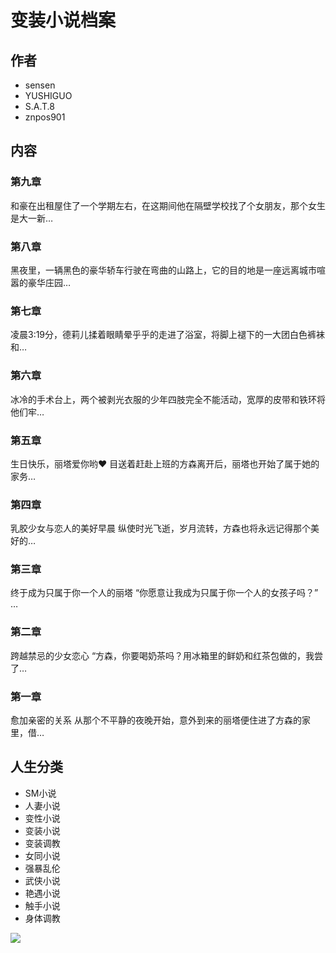 # 变装小说档案

## 作者
- sensen
- YUSHIGUO
- S.A.T.8
- znpos901

## 内容

### 第九章
和豪在出租屋住了一个学期左右，在这期间他在隔壁学校找了个女朋友，那个女生是大一新…

### 第八章
黑夜里，一辆黑色的豪华轿车行驶在弯曲的山路上，它的目的地是一座远离城市喧嚣的豪华庄园…

### 第七章
凌晨3:19分，德莉儿揉着眼睛晕乎乎的走进了浴室，将脚上褪下的一大团白色裤袜和…

### 第六章
冰冷的手术台上，两个被剥光衣服的少年四肢完全不能活动，宽厚的皮带和铁环将他们牢…

### 第五章
生日快乐，丽塔爱你哟❤ 目送着赶赴上班的方森离开后，丽塔也开始了属于她的家务…

### 第四章
乳胶少女与恋人的美好早晨 纵使时光飞逝，岁月流转，方森也将永远记得那个美好的…

### 第三章
终于成为只属于你一个人的丽塔 “你愿意让我成为只属于你一个人的女孩子吗？” …

### 第二章
跨越禁忌的少女恋心 “方森，你要喝奶茶吗？用冰箱里的鲜奶和红茶包做的，我尝了…

### 第一章
愈加亲密的关系 从那个不平静的夜晚开始，意外到来的丽塔便住进了方森的家里，借…

## 人生分类
- SM小说
- 人妻小说
- 变性小说
- 变装小说
- 变装调教
- 女同小说
- 强暴乱伦
- 武侠小说
- 艳遇小说
- 触手小说
- 身体调教

![](http://pixel.wp.com/g.gif?v=ext&blog=156320774&post=0&tz=8&srv=halfts.com&j=1%3A14.1&host=halfts.com&ref=&fcp=0&rand=0.04720428727385362)